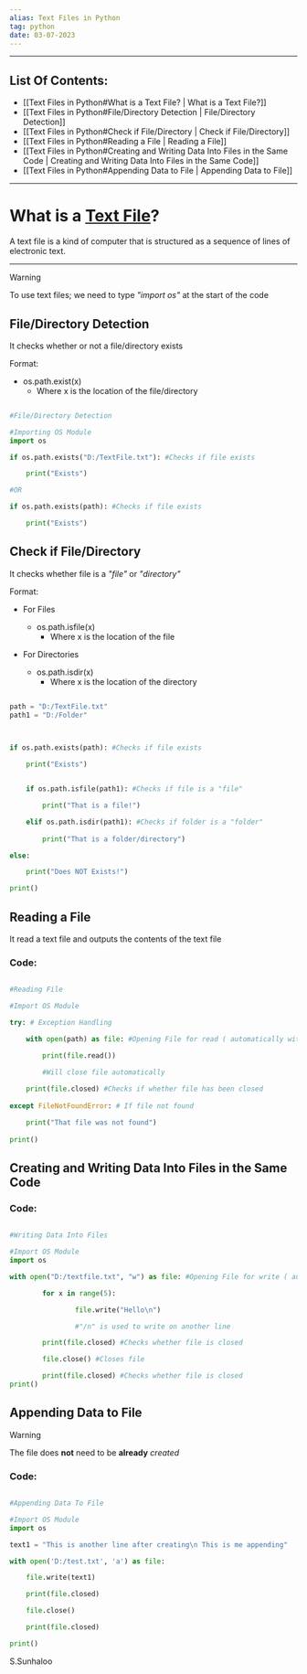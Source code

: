 ```yaml
---
alias: Text Files in Python
tag: python
date: 03-07-2023
---
```


---

## List Of Contents:

- [[Text Files in Python#What is a Text File? | What is a Text File?]]
- [[Text Files in Python#File/Directory Detection | File/Directory Detection]]
- [[Text Files in Python#Check if File/Directory | Check if File/Directory]]
- [[Text Files in Python#Reading a File | Reading a File]]
- [[Text Files in Python#Creating and Writing Data Into Files in the Same Code | Creating and Writing Data Into Files in the Same Code]]
- [[Text Files in Python#Appending Data to File | Appending Data to File]]

---

# What is a [Text File](https://en.wikipedia.org/wiki/Text_file)?

A text file is a kind of computer that is structured as a sequence of lines of electronic text.

--- 

>[!Warning]
>To use text files; we need to type *"import os"* at the start of the code

## File/Directory Detection

It checks whether or not a file/directory exists

Format:

- os.path.exist(x)
	- Where x is the location of the file/directory

```python

#File/Directory Detection

#Importing OS Module
import os

if os.path.exists("D:/TextFile.txt"): #Checks if file exists

    print("Exists")

#OR

if os.path.exists(path): #Checks if file exists

    print("Exists")

```

## Check if File/Directory

It checks whether file is a *"file"* or *"directory"*

Format:

- For Files
	- os.path.isfile(x)
		- Where x is the location of the file

- For Directories
	- os.path.isdir(x)
		- Where x is the location of the directory

```python

path = "D:/TextFile.txt"
path1 = "D:/Folder"

  

if os.path.exists(path): #Checks if file exists

    print("Exists")


    if os.path.isfile(path1): #Checks if file is a "file"

        print("That is a file!")

    elif os.path.isdir(path1): #Checks if folder is a "folder"
  
        print("That is a folder/directory")

else:

    print("Does NOT Exists!")

print()

```

## Reading a File

It read a text file and outputs the contents of the text file

### Code:

```python 

#Reading File

#Import OS Module

try: # Exception Handling

    with open(path) as file: #Opening File for read ( automatically with this code and file closes automatically )

        print(file.read())
        
        #Will close file automatically

    print(file.closed) #Checks if whether file has been closed
    
except FileNotFoundError: # If file not found

    print("That file was not found")
    
print()

```

## Creating and Writing Data Into Files in the Same Code

### Code:

```python

#Writing Data Into Files

#Import OS Module
import os

with open("D:/textfile.txt", "w") as file: #Opening File for write ( automatically with this code and file closes automatically )

        for x in range(5):

                file.write("Hello\n")

                #"/n" is used to write on another line

        print(file.closed) #Checks whether file is closed

        file.close() #Closes file

        print(file.closed) #Checks whether file is closed
print()

```

## Appending Data to File

>[!warning]
>The file does **not** need to be **already** *created*

### Code:

```python

#Appending Data To File

#Import OS Module
import os

text1 = "This is another line after creating\n This is me appending"

with open('D:/test.txt', 'a') as file:

    file.write(text1)

    print(file.closed)

    file.close()

    print(file.closed)

print()

```

S.Sunhaloo